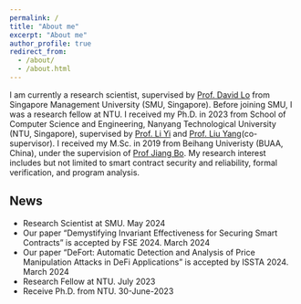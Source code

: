 ```yaml
---
permalink: /
title: "About me"
excerpt: "About me"
author_profile: true
redirect_from: 
  - /about/
  - /about.html
---
```


I am currently a research scientist, supervised by [Prof. David Lo](http://www.mysmu.edu/faculty/davidlo/) from Singapore Management University (SMU, Singapore). Before joining SMU, I was a research fellow at NTU. I received my Ph.D. in 2023 from School of Computer Science and Engineering, Nanyang Technological University (NTU, Singapore), supervised by [Prof. Li Yi](https://personal.ntu.edu.sg/yi_li/) and [Prof. Liu Yang](https://personal.ntu.edu.sg/yangliu/)(co-supervisor). 
I received my M.Sc. in 2019 from Beihang Univeristy (BUAA, China), under the supervision of [Prof Jiang Bo](http://jiangbo.buaa.edu.cn/).
My research interest includes but not limited to smart contract security and reliability, formal verification, and program analysis.

<h2 id="news">News</h2>
<ul>
  <li> Research Scientist at SMU. May 2024 </li>
  <li> Our paper “Demystifying Invariant Effectiveness for Securing Smart Contracts” is accepted by FSE 2024. March 2024 </li>
  <li> Our paper “DeFort: Automatic Detection and Analysis of Price Manipulation Attacks in DeFi Applications” is accepted by ISSTA 2024. March 2024 </li>
  <li> Research Fellow at NTU. July 2023 </li>
  <li> Receive Ph.D. from NTU. 30-June-2023</li>
</ul>